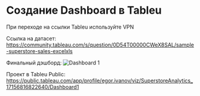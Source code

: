 # Создание Dashboard в Tableu  

При переходе на ссылки Tableu используйте VPN

Ссылка на датасет:
https://community.tableau.com/s/question/0D54T00000CWeX8SAL/sample-superstore-sales-excelxls

Финальный дэшборд:
![Dashboard 1](https://github.com/JosephColdHeart/Analyst/assets/140071170/438f3f49-df4e-4c51-b26d-505c26a56539)

Проект в Tableu Public:
https://public.tableau.com/app/profile/egor.ivanov/viz/SuperstoreAnalytics_17156816822640/Dashboard1

